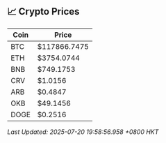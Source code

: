 ## 📈 Crypto Prices

| Coin | Price |
| ---- | ----- |
| BTC | $117866.7475 |
| ETH | $3754.0744 |
| BNB | $749.1753 |
| CRV | $1.0156 |
| ARB | $0.4847 |
| OKB | $49.1456 |
| DOGE | $0.2516 |

_Last Updated: 2025-07-20 19:58:56.958 +0800 HKT_